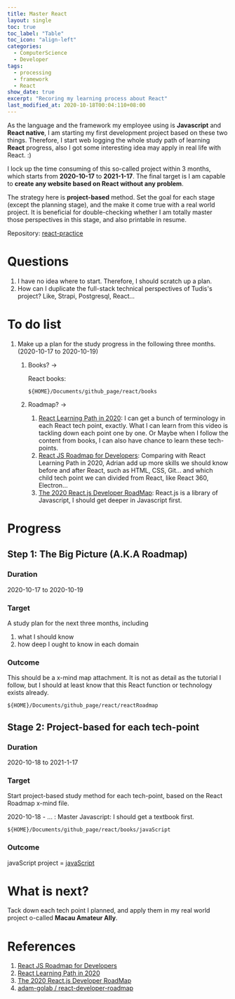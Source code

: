 ```yaml
---
title: Master React
layout: single
toc: true
toc_label: "Table"
toc_icon: "align-left"
categories:
  - ComputerScience
  - Developer
tags:
  - processing
  - framework
  - React
show_date: true
excerpt: "Recoring my learning process about React"
last_modified_at: 2020-10-18T00:04:110+08:00
---
```


As the language and the framework my employee using is **Javascript** and **React native**, I am starting my first development project based on these two things. Therefore, I start web logging the whole study path of learning **React** progress, also I got some interesting idea may apply in real life with React. :)

I lock up the time consuming of this so-called project within 3 months, which starts from **2020-10-17** to **2021-1-17**. The final target is I am capable to **create any website based on React without any problem**.

The strategy here is **project-based** method. Set the goal for each stage (except the planning stage), and the make it come true with a real world project. It is beneficial for double-checking whether I am totally master those perspectives in this stage, and also printable in resume.

Repository: [react-practice](https://github.com/sokaOrochi/react-practice)

# Questions

1. I have no idea where to start. Therefore, I should scratch up a plan.
2. How can I duplicate the full-stack technical perspectives of Tudis's project? Like, Strapi, Postgresql, React...

# To do list

1. Make up a plan for the study progress in the following three months. (2020-10-17 to 2020-10-19)
   1. Books? ->

      React books: 

      ```shell
      ${HOME}/Documents/github_page/react/books
      ```

   2. Roadmap? ->
      1. [React Learning Path in 2020](https://www.youtube.com/watch?v=Q9Qx2Xef0do&t=27s): I can get a bunch of terminology in each React tech point, exactly. What I can learn from this video is tackling down each point one by one. Or Maybe when I follow the content from books, I can also have chance to learn these tech-points.
      2. [React JS Roadmap for Developers](https://www.youtube.com/watch?v=Ip_jOSpThSg&t=399s): Comparing with React Learning Path in 2020, Adrian add up more skills we should know before and after React, such as HTML, CSS, Git... and which child tech point we can divided from React, like React 360, Electron...
      3. [The 2020 React.js Developer RoadMap](https://hackernoon.com/the-2020-reactjs-developer-roadmap-8q143yan): React.js is a library of Javascript, I should get deeper in Javascript first.

# Progress

## Step 1: The Big Picture (A.K.A Roadmap)

### Duration

2020-10-17 to 2020-10-19

### Target

A study plan for the next three months, including

1. what I should know
2. how deep I ought to know in each domain

### Outcome

This should be a x-mind map attachment. It is not as detail as the tutorial I follow, but I should at least know that this React function or technology exists already.

```shell
${HOME}/Documents/github_page/react/reactRoadmap
```

## Stage 2: Project-based for each tech-point

### Duration

2020-10-18 to 2021-1-17

### Target

Start project-based study method for each tech-point, based on the React Roadmap x-mind file.

2020-10-18 - ... : Master Javascript: I should get a textbook first.

```shell
${HOME}/Documents/github_page/react/books/javaScript
```

### Outcome

javaScript project = [javaScript](https://github.com/sokaOrochi/react-practice/tree/master/javaScript)

# What is next?

Tack down each tech point I planned, and apply them in my real world project o-called **Macau Amateur Ally**.

# References

1. [React JS Roadmap for Developers](https://www.youtube.com/watch?v=Ip_jOSpThSg&t=399s)
2. [React Learning Path in 2020](https://www.youtube.com/watch?v=Q9Qx2Xef0do&t=27s)
3. [The 2020 React.js Developer RoadMap](https://hackernoon.com/the-2020-reactjs-developer-roadmap-8q143yan)
4. [adam-golab / react-developer-roadmap](https://github.com/adam-golab/react-developer-roadmap)
